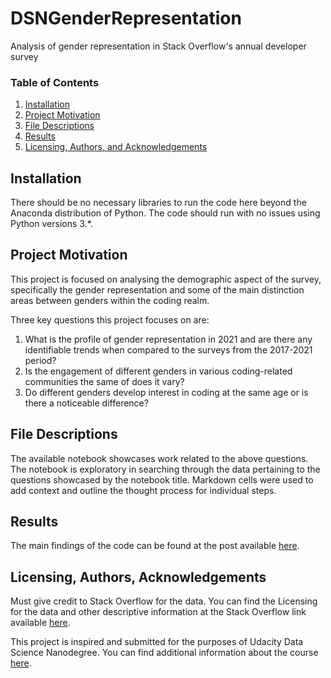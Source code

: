 # DSNGenderRepresentation
Analysis of gender representation in Stack Overflow's annual developer survey

### Table of Contents

1. [Installation](#installation)
2. [Project Motivation](#motivation)
3. [File Descriptions](#files)
4. [Results](#results)
5. [Licensing, Authors, and Acknowledgements](#licensing)

## Installation <a name="installation"></a>
There should be no necessary libraries to run the code here beyond the Anaconda distribution of Python.  The code should run with no issues using Python versions 3.*.

## Project Motivation<a name="motivation"></a>
This project is focused on analysing the demographic aspect of the survey, specifically the gender representation and some of the main distinction areas between genders within the coding realm.

Three key questions this project focuses on are:
1. What is the profile of gender representation in 2021 and are there any identifiable trends when compared to the surveys from the 2017-2021 period?
2. Is the engagement of different genders in various coding-related communities the same of does it vary?
3. Do different genders develop interest in coding at the same age or is there a noticeable difference?

## File Descriptions<a name="files"></a>
The available notebook showcases work related to the above questions. The notebook is exploratory in searching through the data pertaining to the questions showcased by the notebook title.  Markdown cells were used to add context and outline the thought process for individual steps.

## Results<a name="results"></a>
The main findings of the code can be found at the post available [here](https://medium.com/@ropopo/why-sexist-ai-comes-as-no-surprise-57d630a5381f).

## Licensing, Authors, Acknowledgements<a name="licensing"></a>
Must give credit to Stack Overflow for the data. You can find the Licensing for the data and other descriptive information at the Stack Overflow link available [here](https://insights.stackoverflow.com/survey).

This project is inspired and submitted for the purposes of Udacity Data Science Nanodegree. You can find additional information about the course [here](https://udacity.com/course/data-scientist-nanodegree--nd025).
